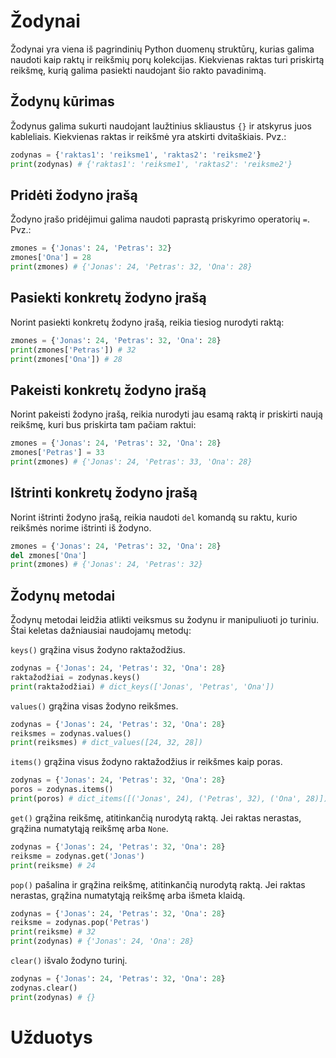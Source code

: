 # Žodynai

Žodynai yra viena iš pagrindinių Python duomenų struktūrų, kurias galima naudoti kaip raktų ir reikšmių porų kolekcijas. Kiekvienas raktas turi priskirtą reikšmę, kurią galima pasiekti naudojant šio rakto pavadinimą.

## Žodynų kūrimas

Žodynus galima sukurti naudojant laužtinius skliaustus `{}` ir atskyrus juos kableliais. Kiekvienas raktas ir reikšmė yra atskirti dvitaškiais. Pvz.:

```Python
zodynas = {'raktas1': 'reiksme1', 'raktas2': 'reiksme2'}
print(zodynas) # {'raktas1': 'reiksme1', 'raktas2': 'reiksme2'}
```

## Pridėti žodyno įrašą

Žodyno įrašo pridėjimui galima naudoti paprastą priskyrimo operatorių `=`. Pvz.:

```Python
zmones = {'Jonas': 24, 'Petras': 32}
zmones['Ona'] = 28
print(zmones) # {'Jonas': 24, 'Petras': 32, 'Ona': 28}
```

## Pasiekti konkretų žodyno įrašą

Norint pasiekti konkretų žodyno įrašą, reikia tiesiog nurodyti raktą:

```Python
zmones = {'Jonas': 24, 'Petras': 32, 'Ona': 28}
print(zmones['Petras']) # 32
print(zmones['Ona']) # 28
```

## Pakeisti konkretų žodyno įrašą

Norint pakeisti žodyno įrašą, reikia nurodyti jau esamą raktą ir priskirti naują reikšmę, kuri bus priskirta tam pačiam raktui:

```Python
zmones = {'Jonas': 24, 'Petras': 32, 'Ona': 28}
zmones['Petras'] = 33
print(zmones) # {'Jonas': 24, 'Petras': 33, 'Ona': 28}
```

## Ištrinti konkretų žodyno įrašą

Norint ištrinti žodyno įrašą, reikia naudoti `del` komandą su raktu, kurio reikšmės norime ištrinti iš žodyno.

```Python
zmones = {'Jonas': 24, 'Petras': 32, 'Ona': 28}
del zmones['Ona']
print(zmones) # {'Jonas': 24, 'Petras': 32}
```

## Žodynų metodai

Žodynų metodai leidžia atlikti veiksmus su žodynu ir manipuliuoti jo turiniu. Štai keletas dažniausiai naudojamų metodų:

`keys()` grąžina visus žodyno raktažodžius.

```Python
zodynas = {'Jonas': 24, 'Petras': 32, 'Ona': 28}
raktažodžiai = zodynas.keys()
print(raktažodžiai) # dict_keys(['Jonas', 'Petras', 'Ona'])
```

`values()` grąžina visas žodyno reikšmes.

```Python
zodynas = {'Jonas': 24, 'Petras': 32, 'Ona': 28}
reiksmes = zodynas.values()
print(reiksmes) # dict_values([24, 32, 28])
```

`items()` grąžina visus žodyno raktažodžius ir reikšmes kaip poras.

```Python
zodynas = {'Jonas': 24, 'Petras': 32, 'Ona': 28}
poros = zodynas.items()
print(poros) # dict_items([('Jonas', 24), ('Petras', 32), ('Ona', 28)])
```

`get()` grąžina reikšmę, atitinkančią nurodytą raktą. Jei raktas nerastas, grąžina numatytąją reikšmę arba `None`.

```Python
zodynas = {'Jonas': 24, 'Petras': 32, 'Ona': 28}
reiksme = zodynas.get('Jonas')
print(reiksme) # 24
```

`pop()` pašalina ir grąžina reikšmę, atitinkančią nurodytą raktą. Jei raktas nerastas, grąžina numatytąją reikšmę arba išmeta klaidą.

```Python
zodynas = {'Jonas': 24, 'Petras': 32, 'Ona': 28}
reiksme = zodynas.pop('Petras')
print(reiksme) # 32
print(zodynas) # {'Jonas': 24, 'Ona': 28}
```

`clear()` išvalo žodyno turinį.

```Python
zodynas = {'Jonas': 24, 'Petras': 32, 'Ona': 28}
zodynas.clear()
print(zodynas) # {}
```

# Užduotys